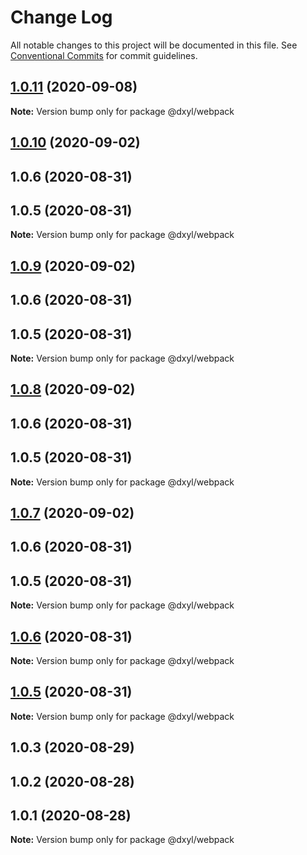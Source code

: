 # Change Log

All notable changes to this project will be documented in this file.
See [Conventional Commits](https://conventionalcommits.org) for commit guidelines.

## [1.0.11](https://github.com/fanyonglong/DxWebpack/compare/@dxyl/webpack@1.0.10...@dxyl/webpack@1.0.11) (2020-09-08)

**Note:** Version bump only for package @dxyl/webpack





## [1.0.10](https://github.com/fanyonglong/DxWebpack/compare/@dxyl/webpack@1.0.3...@dxyl/webpack@1.0.10) (2020-09-02)



## 1.0.6 (2020-08-31)



## 1.0.5 (2020-08-31)

**Note:** Version bump only for package @dxyl/webpack





## [1.0.9](https://github.com/fanyonglong/DxWebpack/compare/@dxyl/webpack@1.0.3...@dxyl/webpack@1.0.9) (2020-09-02)



## 1.0.6 (2020-08-31)



## 1.0.5 (2020-08-31)

**Note:** Version bump only for package @dxyl/webpack





## [1.0.8](https://github.com/fanyonglong/DxWebpack/compare/@dxyl/webpack@1.0.3...@dxyl/webpack@1.0.8) (2020-09-02)



## 1.0.6 (2020-08-31)



## 1.0.5 (2020-08-31)

**Note:** Version bump only for package @dxyl/webpack





## [1.0.7](https://github.com/fanyonglong/DxWebpack/compare/@dxyl/webpack@1.0.3...@dxyl/webpack@1.0.7) (2020-09-02)



## 1.0.6 (2020-08-31)



## 1.0.5 (2020-08-31)

**Note:** Version bump only for package @dxyl/webpack





## [1.0.6](https://github.com/fanyonglong/DxWebpack/compare/v1.0.5...v1.0.6) (2020-08-31)

**Note:** Version bump only for package @dxyl/webpack





## [1.0.5](https://github.com/fanyonglong/DxWebpack/compare/v1.0.2...v1.0.5) (2020-08-31)

**Note:** Version bump only for package @dxyl/webpack






## 1.0.3 (2020-08-29)



## 1.0.2 (2020-08-28)



## 1.0.1 (2020-08-28)

**Note:** Version bump only for package @dxyl/webpack

